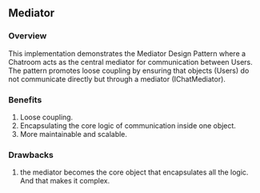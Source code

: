## Mediator

### Overview
This implementation demonstrates the Mediator Design Pattern where a Chatroom acts as the central mediator for communication between Users. The pattern promotes loose coupling by ensuring that objects (Users) do not communicate directly but through a mediator (IChatMediator).

### Benefits
1. Loose coupling.
1. Encapsulating the core logic of communication inside one object.
1. More maintainable and scalable.

### Drawbacks
1. the mediator becomes the core object that encapsulates all the logic. And that makes it complex.